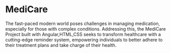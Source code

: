 # MediCare
The fast-paced modern world poses challenges in managing medication, especially for those with complex conditions. Addressing this, the MediCare Project built with Angular,HTML,CSS seeks to transform healthcare with a cutting-edge reminder system, empowering individuals to better adhere to their treatment plans and take charge of their health.
